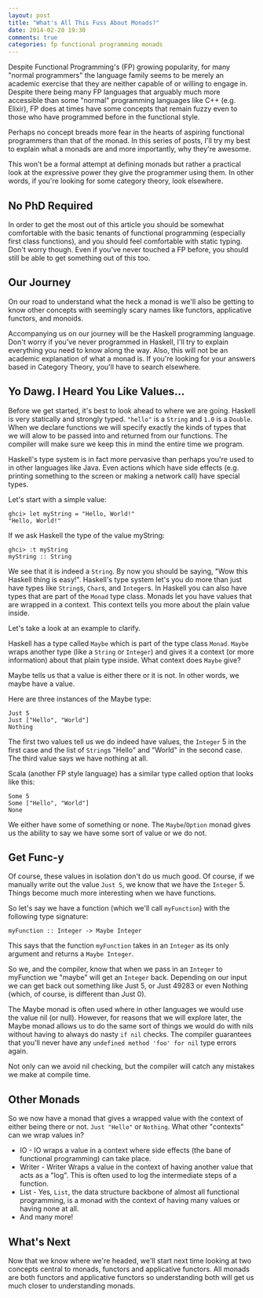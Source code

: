 ```yaml
---
layout: post
title: "What's All This Fuss About Monads?"
date: 2014-02-20 19:30
comments: true
categories: fp functional programming monads
---
```


Despite Functional Programming's (FP) growing popularity, for many "normal
programmers" the language family seems to be merely an academic exercise that
they are neither capable of or willing to engage in. Despite there being many FP
languages that arguably much more accessible than some "normal" programming
languages like C++ (e.g.  Elixir), FP does at times have some concepts that remain
fuzzy even to those who have programmed before in the functional style.

Perhaps no concept breads more fear in the hearts of aspiring functional programmers
than that of the monad. In this series of posts, I'll try my best to explain what a
monads are and more importantly, why they're awesome.

This won't be a formal attempt at defining monads but rather a practical
look at the expressive power they give the programmer using them. In other
words, if you're looking for some category theory, look elsewhere.

## No PhD Required

In order to get the most out of this article you should be somewhat comfortable with the
basic tenants of functional programming (especially first class functions), and you
should feel comfortable with static typing. Don't worry though. Even if you've never
touched a FP before, you should still be able to get something out of this too.

## Our Journey

On our road to understand what the heck a monad is we'll also be getting to
know other concepts with seemingly scary names like functors, applicative functors, and
monoids.

Accompanying us on our journey will be the Haskell programming language. Don't worry
if you've never programmed in Haskell, I'll try to explain everything you need to
know along the way. Also, this will not be an academic explanation of what a monad is.
If you're looking for your answers based in Category Theory, you'll have to search
elsewhere.

## Yo Dawg. I Heard You Like Values...

Before we get started, it's best to look ahead to where we are going. Haskell
is very statically and strongly typed. `"hello"` is a `String` and `1.0` is a
`Double`. When we declare functions we will specify exactly the kinds of types
that we will alow to be passed into and returned from our functions. The compiler
will make sure we keep this in mind the entire time we program.

Haskell's type system is in fact more pervasive than perhaps you're
used to in other languages like Java. Even actions which have side effects (e.g.
printing something to the screen or making a network call) have special types.

Let's start with a simple value:

```
ghci> let myString = "Hello, World!"
"Hello, World!"
```

If we ask Haskell the type of the value myString:

```
ghci> :t myString
myString :: String
```

We see that it is indeed a `String`. By now you should be saying, "Wow this
Haskell thing is easy!". Haskell's type system let's you do more than just have
types like `String`s, `Char`s, and `Integer`s. In Haskell you can also have
types that are part of the `Monad` type class. Monads let you have values that
are wrapped in a context. This context tells you more about the plain value
inside.

Let's take a look at an example to clarify.

Haskell has a type called `Maybe` which is part of the type class `Monad`.
`Maybe` wraps another type (like a `String` or `Integer`) and gives it a context
(or more information) about that plain type inside. What context does `Maybe` give?

Maybe tells us that a value is either there or it is not. In other words,
we maybe have a value.

Here are three instances of the Maybe type:

```
Just 5
Just ["Hello", "World"]
Nothing
```

The first two values tell us we do indeed have values, the `Integer` 5 in the
first case and the list of `String`s "Hello" and "World" in the second case. The
third value says we have nothing at all.

Scala (another FP style language) has a similar type called option that looks
like this:

```
Some 5
Some ["Hello", "World"]
None
```

We either have some of something or none. The `Maybe`/`Option` monad gives us
the ability to say we have some sort of value or we do not.

## Get Func-y

Of course, these values in isolation don't do us much good. Of course, if we
manually write out the value `Just 5`, we know that we have the `Integer` 5.
Things become much more interesting when we have functions.

So let's say we have a function (which we'll call `myFunction`) with the following type signature:

```
myFunction :: Integer -> Maybe Integer
```

This says that the function `myFunction` takes in an `Integer` as its only
argument and returns a `Maybe Integer`.

So we, and the compiler, know that when we pass in an `Integer` to myFunction we
"maybe" will get an `Integer` back. Depending on our input we can get back out
something like Just 5, or Just 49283 or even Nothing (which, of course, is different than
Just 0).

The Maybe monad is often used where in other languages we would use the value
nil (or null). However, for reasons that we will explore later, the Maybe monad
allows us to do the same sort of things we would do with nils without having to
always do nasty `if nil` checks. The compiler guarantees that you'll never have
any `undefined method 'foo' for nil` type errors again.

Not only can we avoid nil checking, but the compiler will catch any mistakes we
make at compile time.

## Other Monads

So we now have a monad that gives a wrapped value with the context of either being
there or not. `Just "Hello"` or `Nothing`. What other "contexts" can we wrap values
in?

* IO - IO wraps a value in a context where side effects (the bane of
  functional programming) can take place.
* Writer - Writer Wraps a value in the context of having another value that
  acts as a "log". This is often used to log the intermediate steps of a
  function.
* List - Yes, `List`, the data structure backbone of almost all functional
  programming, is a monad with the context of having many values or having none
  at all.
* And many more!

## What's Next

Now that we know where we're headed, we'll start next time looking at two
concepts central to monads, functors and applicative functors. All monads are
both functors and applicative functors so understanding both will get us much
closer to understanding monads.
